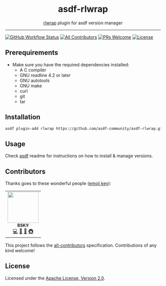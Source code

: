 <div align="center">
<h1>asdf-rlwrap</h1>
<span><a href="https://github.com/hanslub42/rlwrap">rlwrap</a> plugin for asdf version manager</span>
</div>
<hr />

[![GitHub Workflow Status](https://img.shields.io/github/workflow/status/asdf-community/asdf-rlwrap/Main%20workflow?style=flat-square)](https://github.com/asdf-community/asdf-rlwrap/actions)
[![All Contributors](https://img.shields.io/badge/all_contributors-1-orange.svg?style=flat-square)](#contributors)
[![PRs Welcome](https://img.shields.io/badge/PRs-welcome-brightgreen.svg?style=flat-square)](http://makeapullrequest.com)
[![License](https://img.shields.io/github/license/asdf-community/asdf-rlwrap?style=flat-square&color=brightgreen)](https://github.com/asdf-community/asdf-rlwrap/blob/master/LICENSE)

## Prerequirements

- Make sure you have the required dependencies installed:
  - A C compiler
  - GNU readline 4.2 or later
  - GNU autotools
  - GNU make
  - curl
  - git
  - tar

## Installation

```bash
asdf plugin-add rlwrap https://github.com/asdf-community/asdf-rlwrap.git
```

## Usage

Check [asdf](https://github.com/asdf-vm/asdf) readme for instructions on how to
install & manage versions.

## Contributors

Thanks goes to these wonderful people
([emoji key](https://allcontributors.org/docs/en/emoji-key)):

<!-- ALL-CONTRIBUTORS-LIST:START - Do not remove or modify this section -->
<!-- prettier-ignore-start -->
<!-- markdownlint-disable -->
<table>
  <tr>
    <td align="center"><a href="https://bsky.moe"><img src="https://avatars3.githubusercontent.com/u/38746192?v=4" width="100px;" alt=""/><br /><sub><b>BSKY</b></sub></a><br /><a href="https://github.com/asdf-community/asdf-rlwrap/commits?author=imbsky" title="Code">💻</a> <a href="https://github.com/asdf-community/asdf-rlwrap/commits?author=imbsky" title="Documentation">📖</a> <a href="#maintenance-imbsky" title="Maintenance">🚧</a> <a href="#infra-imbsky" title="Infrastructure (Hosting, Build-Tools, etc)">🚇</a></td>
  </tr>
</table>

<!-- markdownlint-enable -->
<!-- prettier-ignore-end -->
<!-- ALL-CONTRIBUTORS-LIST:END -->

This project follows the
[all-contributors](https://github.com/all-contributors/all-contributors)
specification. Contributions of any kind welcome!

## License

Licensed under the
[Apache License, Version 2.0](https://www.apache.org/licenses/LICENSE-2.0).
